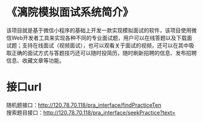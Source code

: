 
# 《漓院模拟面试系统简介》
该项目就是基于微信小程序的基础上开发一款实现模拟面试的软件，该项目使用微信Web开发者工具来实现各种不同的专业面试题，用户可以在线答题以及下载面试题；支持在线面试（视频面试），也可以观看关于面试的视频，还可以在其中吸取正确的面试方式与答题技巧还可以随时投简历，随时刷新招聘的信息、发布招聘信息、收藏文章等功能。

# 接口url

随机题接口：http://120.78.70.118/pra_interface/findPracticeTen<br>
搜索题目接口：http://120.78.70.118/pra_interface/seekPractice?text=
